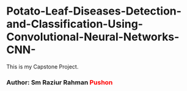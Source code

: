 # Potato-Leaf-Diseases-Detection-and-Classification-Using-Convolutional-Neural-Networks-CNN-
This is my Capstone Project.<br>
<h3><b>Author:</b> Sm Raziur Rahman <span style="color:red">Pushon</span> </h3>
